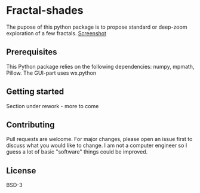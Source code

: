 # Fractal-shades
The pupose of this python package is to propose standard or deep-zoom exploration of a few fractals.
[Screenshot](examples/flake/dev.png)

## Prerequisites
This Python package relies on the following dependencies:
numpy, mpmath, Pillow.
The GUI-part uses wx.python 


## Getting started
Section under rework - more to come


## Contributing
Pull requests are welcome. For major changes, please open an issue first to discuss what you would like to change.
I am not a computer engineer so I guess a lot of basic "software" things could be improved.

## License
BSD-3
